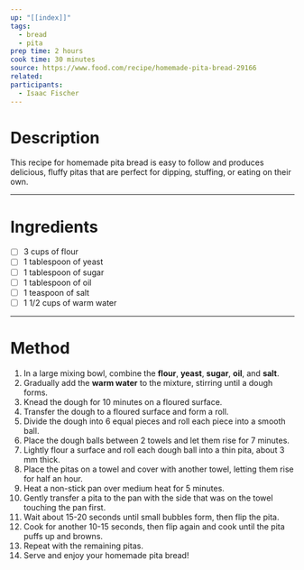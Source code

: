 ```yaml
---
up: "[[index]]"
tags:
  - bread
  - pita
prep time: 2 hours
cook time: 30 minutes
source: https://www.food.com/recipe/homemade-pita-bread-29166
related: 
participants:
  - Isaac Fischer
---
```

# Description
This recipe for homemade pita bread is easy to follow and produces delicious, fluffy pitas that are perfect for dipping, stuffing, or eating on their own.

---

# Ingredients
- [ ] 3 cups of flour
- [ ] 1 tablespoon of yeast
- [ ] 1 tablespoon of sugar
- [ ] 1 tablespoon of oil
- [ ] 1 teaspoon of salt
- [ ] 1 1/2 cups of warm water

---

# Method
1. In a large mixing bowl, combine the **flour**, **yeast**, **sugar**, **oil**, and **salt**.
2. Gradually add the **warm water** to the mixture, stirring until a dough forms.
3. Knead the dough for 10 minutes on a floured surface.
4. Transfer the dough to a floured surface and form a roll.
5. Divide the dough into 6 equal pieces and roll each piece into a smooth ball.
6. Place the dough balls between 2 towels and let them rise for 7 minutes.
7. Lightly flour a surface and roll each dough ball into a thin pita, about 3 mm thick.
8. Place the pitas on a towel and cover with another towel, letting them rise for half an hour.
9. Heat a non-stick pan over medium heat for 5 minutes.
10. Gently transfer a pita to the pan with the side that was on the towel touching the pan first.
11. Wait about 15-20 seconds until small bubbles form, then flip the pita.
12. Cook for another 10-15 seconds, then flip again and cook until the pita puffs up and browns.
13. Repeat with the remaining pitas.
14. Serve and enjoy your homemade pita bread!